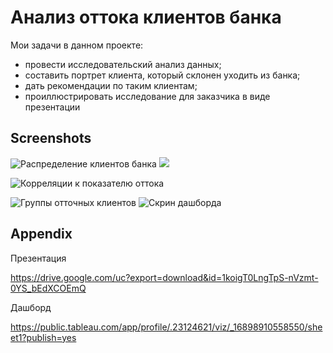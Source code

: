 
# Анализ оттока клиентов банка

Мои задачи в данном проекте:  
 - провести исследовательский анализ данных;  
 - составить портрет клиента, который склонен уходить из банка;  
 - дать рекомендации по таким клиентам;  
 - проиллюстрировать исследование для заказчика в виде презентации


## Screenshots

![Распределение клиентов банка](https://drive.google.com/uc?export=download&id=1-PgdgP4KjSG-NNmRa5HcvJUd5JF4auIV)
![](https://drive.google.com/uc?export=download&id=1bc3noLGflnAwlpP77DjMISInHJuV0X2A)

![Корреляции к показателю оттока](https://drive.google.com/uc?export=download&id=1mNBzhkbCrR54q9RespE3Sn-KnTvnO3Ih)

![Группы отточных клиентов](https://drive.google.com/uc?export=download&id=152HYsg2s0RYQEOUZyI33pVfT2hnOODeu)
![Скрин дашборда](https://drive.google.com/uc?export=download&id=1rD6LzP66mit8tbxwtH2pefCvBorrJxQ5)
## Appendix

Презентация

 https://drive.google.com/uc?export=download&id=1koigT0LngTpS-nVzmt-0YS_bEdXCOEmQ

 Дашборд
 
 https://public.tableau.com/app/profile/.23124621/viz/_16898910558550/sheet1?publish=yes
